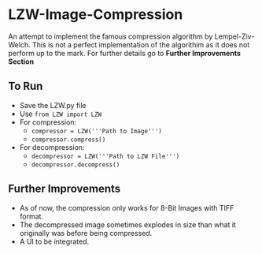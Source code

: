 # LZW-Image-Compression
An attempt to implement the famous compression algorithm by Lempel-Ziv-Welch. This is not a perfect implementation of the algorithim as it does not perform up to the mark. For further details go to **Further Improvements Section**

## To Run  
-  Save the LZW.py file  
-  Use ``` from LZW import LZW ```  
-  For compression:  
    * ```compressor = LZW('''Path to Image''')```  
    * ```compressor.compress()```  
-  For decompression:  
    * ```decompressor = LZW('''Path to LZW File''')```  
    * ```decompressor.decompress()```  
    
## Further Improvements
-  As of now, the compression only works for 8-Bit Images with TIFF format.
-  The decompressed image sometimes explodes in size than what it originally was before being compressed.
-  A UI to be integrated.
